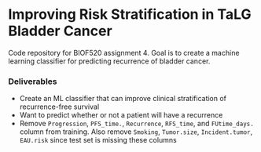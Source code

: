 # Improving Risk Stratification in TaLG Bladder Cancer

Code repository for BIOF520 assignment 4. Goal is to create a machine learning classifier for predicting recurrence of bladder cancer. 

### Deliverables
- Create an ML classifier that can improve clinical stratification of recurrence-free survival
- Want to predict whether or not a patient will have a recurrence
- Remove `Progression`, `PFS_time.`, `Recurrence`, `RFS_time`, and `FUtime_days.` column from training. Also remove `Smoking`, `Tumor.size`, `Incident.tumor`, `EAU.risk` since test set is missing these columns
